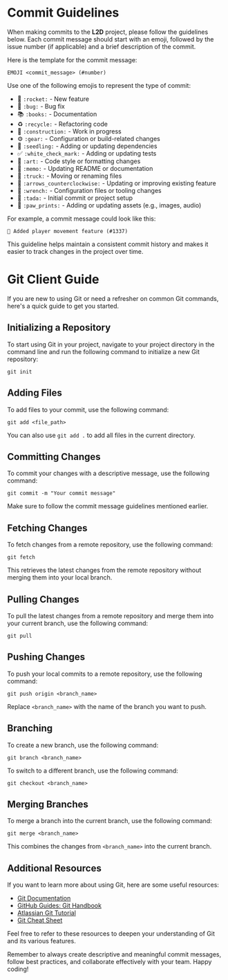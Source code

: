 # **Commit Guidelines**

When making commits to the **L2D** project, please follow the guidelines below. Each commit message should start with an emoji, followed by the issue number (if applicable) and a brief description of the commit.

Here is the template for the commit message:

```
EMOJI <commit_message> (#number)
```

Use one of the following emojis to represent the type of commit:

- 🚀 `:rocket:` - New feature
- 🐛 `:bug:` - Bug fix
- 📚 `:books:` - Documentation
- ♻️ `:recycle:` - Refactoring code
- 🚧 `:construction:` - Work in progress
- ⚙️ `:gear:` - Configuration or build-related changes
- 🌱 `:seedling:` - Adding or updating dependencies
- ✅ `:white_check_mark:` - Adding or updating tests
- 🎨 `:art:` - Code style or formatting changes
- 📝 `:memo:` - Updating README or documentation
- 🚚 `:truck:` - Moving or renaming files
- 🔄 `:arrows_counterclockwise:` - Updating or improving existing feature
- 🔧 `:wrench:` - Configuration files or tooling changes
- 🎉 `:tada:` - Initial commit or project setup
- 🐾 `:paw_prints:` - Adding or updating assets (e.g., images, audio)

For example, a commit message could look like this:

```
🚀 Added player movement feature (#1337)
```

This guideline helps maintain a consistent commit history and makes it easier to track changes in the project over time.

# **Git Client Guide**

If you are new to using Git or need a refresher on common Git commands, here's a quick guide to get you started.

## **Initializing a Repository**

To start using Git in your project, navigate to your project directory in the command line and run the following command to initialize a new Git repository:

```shell
git init
```

## **Adding Files**

To add files to your commit, use the following command:

```shell
git add <file_path>
```

You can also use `git add .` to add all files in the current directory.

## **Committing Changes**

To commit your changes with a descriptive message, use the following command:

```shell
git commit -m "Your commit message"
```

Make sure to follow the commit message guidelines mentioned earlier.

## **Fetching Changes**

To fetch changes from a remote repository, use the following command:

```shell
git fetch
```

This retrieves the latest changes from the remote repository without merging them into your local branch.

## **Pulling Changes**

To pull the latest changes from a remote repository and merge them into your current branch, use the following command:

```shell
git pull
```

## **Pushing Changes**

To push your local commits to a remote repository, use the following command:

```shell
git push origin <branch_name>
```

Replace `<branch_name>` with the name of the branch you want to push.

## **Branching**

To create a new branch, use the following command:

```shell
git branch <branch_name>
```

To switch to a different branch, use the following command:

```shell
git checkout <branch_name>
```

## **Merging Branches**

To merge a branch into the current branch, use the following command:

```shell
git merge <branch_name>
```

This combines the changes from `<branch_name>` into the current branch.

## **Additional Resources**

If you want to learn more about using Git, here are some useful resources:

- [Git Documentation](https://git-scm.com/doc)
- [GitHub Guides: Git Handbook](https://guides.github.com/introduction/git-handbook/)
- [Atlassian Git Tutorial](https://www.atlassian.com/git/tutorials)
- [Git Cheat Sheet](https://education.github.com/git-cheat-sheet-education.pdf)

Feel free to refer to these resources to deepen your understanding of Git and its various features.

Remember to always create descriptive and meaningful commit messages, follow best practices, and collaborate effectively with your team. Happy coding!
